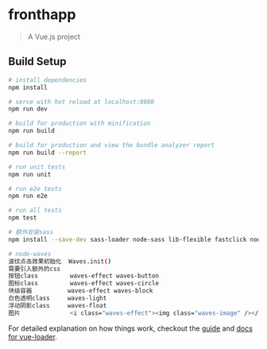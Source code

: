 # fronthapp

> A Vue.js project

## Build Setup

``` bash
# install dependencies
npm install

# serve with hot reload at localhost:8080
npm run dev

# build for production with minification
npm run build

# build for production and view the bundle analyzer report
npm run build --report

# run unit tests
npm run unit

# run e2e tests
npm run e2e

# run all tests
npm test

# 额外安装sass
npm install --save-dev sass-loader node-sass lib-flexible fastclick node-waves

# node-waves
波纹点击效果初始化  Waves.init()
需要引入额外的css
按钮class         waves-effect waves-button
图标class         waves-effect waves-circle
块级容器          waves-effect waves-block
白色透明class     waves-light
浮动阴影class     waves-float
图片              <i class="waves-effect"><img class="waves-image" /></i>

```


For detailed explanation on how things work, checkout the [guide](http://vuejs-templates.github.io/webpack/) and [docs for vue-loader](http://vuejs.github.io/vue-loader).
